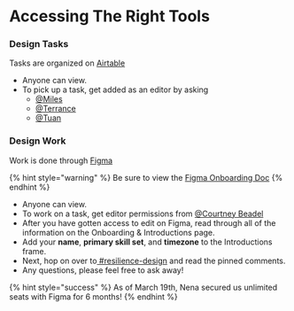 # Accessing The Right Tools

### **Design Tasks**

Tasks are organized on [Airtable](https://airtable.com/tblRjd2McKgRW9MKj/viwAsqEsBiGxnqy7H?blocks=hide)

* Anyone can view.
* To pick up a task, get added as an editor by asking 
  * [@Miles](https://mutualaidworld.slack.com/team/U0109L8SYH3)
  * [@Terrance](https://mutualaidworld.slack.com/team/U010CLC1R6J)
  * [@Tuan](https://mutualaidworld.slack.com/team/UVD8UBX0B)

### **Design Work**

Work is done through [Figma](https://www.figma.com/file/GLg0zPNnwMEGIb9TytCrxQ/Resilience-App)

{% hint style="warning" %}
Be sure to view the [Figma Onboarding Doc](https://www.figma.com/file/GLg0zPNnwMEGIb9TytCrxQ/Resilience-App?node-id=1257%3A553)
{% endhint %}

* Anyone can view.
* To work on a task, get editor permissions from [@Courtney Beadel](https://mutualaidworld.slack.com/team/U010H1FTE8Z)
* After you have gotten access to edit on Figma, read through all of the information on the Onboarding & Introductions page.
* Add your **name**, **primary skill set**, and **timezone** to the Introductions frame.
* Next, hop on over to[ \#resilience-design](https://mutualaidworld.slack.com/archives/C010PH9MAFL) and read the pinned comments.
* Any questions, please feel free to ask away!

{% hint style="success" %}
As of March 19th, Nena secured us unlimited seats with Figma for 6 months!
{% endhint %}



